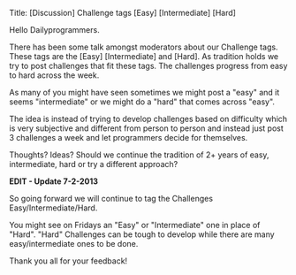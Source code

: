 Title: [Discussion] Challenge tags [Easy] [Intermediate] [Hard]

Hello Dailyprogrammers. 


There has been some talk amongst moderators about our Challenge tags. These tags are the [Easy] [Intermediate] and [Hard]. As tradition holds we try to post challenges that fit these tags. The challenges progress from easy to hard across the week.


As many of you might have seen sometimes we might post a "easy" and it seems "intermediate" or we might do a "hard" that comes across "easy".


The idea is instead of trying to develop challenges based on difficulty which is very subjective and different from person to person and instead just post 3 challenges a week and let programmers decide for themselves.


Thoughts? Ideas? Should we continue the tradition of 2+ years of easy, intermediate, hard or try a different approach?

**EDIT - Update 7-2-2013**

So going forward we will continue to tag the Challenges Easy/Intermediate/Hard. 


You might see on Fridays an "Easy" or "Intermediate" one in place of "Hard". "Hard" Challenges can be tough to develop while there are many easy/intermediate ones to be done.


Thank you all for your feedback!